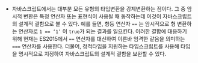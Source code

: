 - 자바스크립트에서는 대부분 모든 유형의 타입변환을 강제변환하는 점이다. 그 중 암시적 변환은 특정 연산자 또는 표현식이 사용될 때 동작하는데 이것이 자바스크립트의 설계적 결함으로 볼 수 있다. 예를 들면, 항등 연산자 `==` 는 암시적으로 형 변환하는 연산자로 `1 == ‘1’` 이 `true`가 되는 결과를 일으킨다. 이러한 결함에 대응하기 위해 현재는 ES2015에서 `==` 연산자를 대신하여 이른바 엄격한 같음을 의미하는 `===` 연산자를 사용한다. 더불어, 정적타입을 지원하는 타입스크립트를 사용해 타입을 명시적으로 지정하여 자바스크립트의 설계적 결함을 보완할 수 있다.
